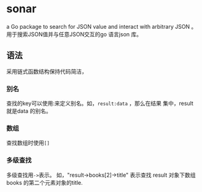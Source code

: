 # sonar
a Go package to search for JSON value and  interact with arbitrary JSON 。 用于搜索JSON值并与任意JSON交互的go 语言json 库。

## 语法

采用链式函数结构保持代码简洁，

### 别名 

查找的key可以使用:来定义别名。如，`result:data` ，那么在结果 集中，result 就是data 的别名。

### 数组 

查找数组时使用`[] `

### 多级查找 

多级查找用`->`表示。 如，"result->books[2]->title" 表示查找 result 对象下数组books 的第二个元素对象的title.
